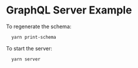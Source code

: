 # GraphQL Server Example

To regenerate the schema:

```sh
  yarn print-schema
```

To start the server:

```sh
  yarn server
```
